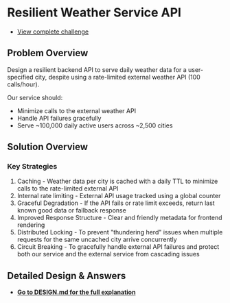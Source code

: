 # Resilient Weather Service API

- [View complete challenge](https://github.com/natix-io/dev-challenge/blob/main/weather-service/readme.md)

## Problem Overview

Design a resilient backend API to serve daily weather data for a user-specified city, despite using a rate-limited external weather API (100 calls/hour). 

Our service should:
- Minimize calls to the external weather API
- Handle API failures gracefully
- Serve ~100,000 daily active users across ~2,500 cities

## Solution Overview

### Key Strategies

1. Caching - Weather data per city is cached with a daily TTL to minimize calls to the rate-limited external API
2. Internal rate limiting - External API usage tracked using a global counter
3. Graceful Degradation - If the API fails or rate limit exceeds, return last known good data or fallback response
4. Improved Response Structure - Clear and friendly metadata for frontend rendering
5. Distributed Locking - To prevent "thundering herd" issues when multiple requests for the same uncached city arrive concurrently
6. Circuit Breaking - To gracefully handle external API failures and protect both our service and the external service from cascading issues

## Detailed Design & Answers

* [**Go to DESIGN.md for the full explanation**](DESIGN.md)
